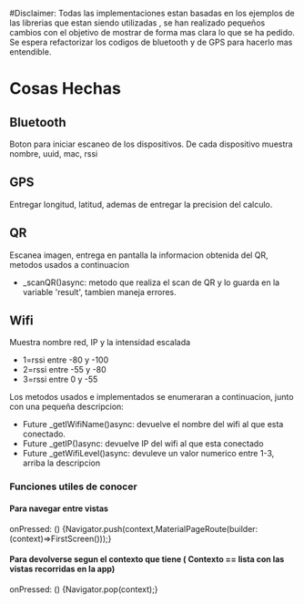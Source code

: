 #Disclaimer:
Todas las implementaciones estan basadas en los ejemplos de las librerias que estan siendo utilizadas
, se han realizado pequeños cambios con el objetivo de mostrar de forma mas clara lo que se ha pedido.
Se espera refactorizar los codigos de bluetooth y de GPS para hacerlo mas entendible.


# Cosas Hechas
## Bluetooth
Boton para iniciar escaneo de los dispositivos.
 De cada dispositivo muestra nombre, uuid, mac, rssi
## GPS
Entregar longitud, latitud, ademas de entregar la precision del calculo.
## QR
Escanea imagen, entrega en pantalla la informacion obtenida del QR, metodos usados a continuacion
* _scanQR()async: metodo que realiza el scan de QR y lo guarda en la variable 'result', tambien maneja
errores.
## Wifi
Muestra nombre red, IP y la intensidad escalada
* 1=rssi entre -80 y -100
* 2=rssi entre -55 y -80
* 3=rssi entre 0 y -55

Los metodos usados e implementados se enumeraran a continuacion, junto con una pequeña descripcion:

* Future<void> _getIWifiName()async: devuelve  el nombre del wifi al que esta conectado.
* Future<void> _getIP()async: devuelve IP del wifi al que esta conectado
* Future<void> _getWifiLevel()async: devuleve un valor numerico entre 1-3, arriba la descripcion

### Funciones utiles de conocer

#### Para navegar entre vistas
onPressed: () {Navigator.push(context,MaterialPageRoute(builder: (context)=>FirstScreen()));}

#### Para devolverse segun el contexto que tiene ( Contexto == lista con las vistas recorridas en la app)
onPressed: () {Navigator.pop(context);}
